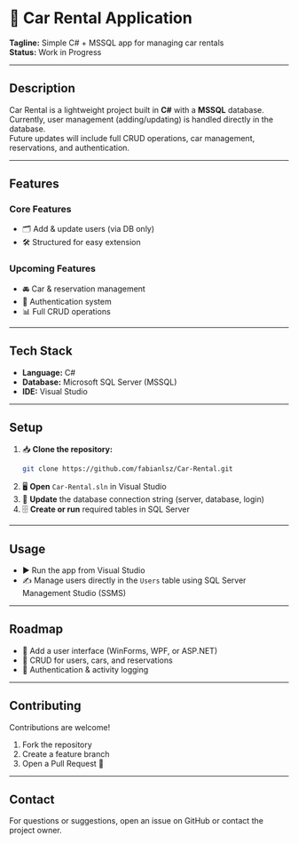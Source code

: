 # 🚗 Car Rental Application
**Tagline:** Simple C# + MSSQL app for managing car rentals  
**Status:** Work in Progress

---

## Description
Car Rental is a lightweight project built in **C#** with a **MSSQL** database.  
Currently, user management (adding/updating) is handled directly in the database.  
Future updates will include full CRUD operations, car management, reservations, and authentication.

---

## Features

### Core Features
- 🗂 Add & update users (via DB only)  
- 🛠 Structured for easy extension

### Upcoming Features
- 🚘 Car & reservation management  
- 🔑 Authentication system  
- 📊 Full CRUD operations

---

## Tech Stack
- **Language:** C#  
- **Database:** Microsoft SQL Server (MSSQL)  
- **IDE:** Visual Studio

---

## Setup

1. 📥 **Clone the repository:**  
   ```bash
   git clone https://github.com/fabianlsz/Car-Rental.git

2. 🖥 **Open** `Car-Rental.sln` in Visual Studio
3. 🔗 **Update** the database connection string (server, database, login)
4. 🗄 **Create or run** required tables in SQL Server

---

## Usage

* ▶️ Run the app from Visual Studio
* ✍️ Manage users directly in the `Users` table using SQL Server Management Studio (SSMS)

---

## Roadmap

* 🎨 Add a user interface (WinForms, WPF, or ASP.NET)
* 📑 CRUD for users, cars, and reservations
* 🔐 Authentication & activity logging

---

## Contributing

Contributions are welcome!

1. Fork the repository
2. Create a feature branch
3. Open a Pull Request 🚀

---

## Contact

For questions or suggestions, open an issue on GitHub or contact the project owner.

```
